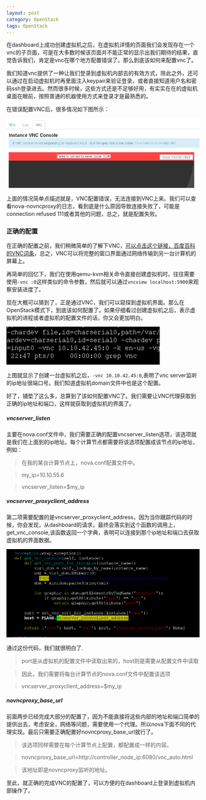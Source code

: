 ```yaml
---
layout: post
category: OpenStack
tags: OpenStack
---
```


在dashboard上成功创建虚拟机之后，在虚拟机详情的页面我们会发现存在一个vnc的子页面，可是在大多数时候该页面并不能正常的显示出我们期待的结果，直觉告诉我们，肯定是vnc在哪个地方配置错误了。那么到底该如何来配置vnc了。

我们知道vnc提供了一种让我们登录到虚拟机内部去的有效方式，除此之外，还可以通过在启动虚拟机时再里面注入keypair来验证登录，或者直接知道用户名和密码ssh登录进去。然而很多时候，这些方式还是不足够好用，有实实在在的虚拟机桌面在眼前，按照普通的机器使用方式来登录才是最熟悉的。

在错误配置VNC后，很多情况如下图所示：

<img src="/assets/img/openstack_vncconsole01.png" width="700px"/>

上面的情况简单点描述就是，VNC配置错误，无法连接到VNC上来。我们可以查看nova-novncproxy的日志，看到底是什么原因导致连接失败了，可能是connection refused 111或者其他的问题，总之，就是配置失败。

### 正确的配置

在正确的配置之前，我们稍微简单的了解下VNC，[可以点击这个链接，百度百科的VNC词条](http://baike.baidu.com/view/160932.html)，总之，VNC可以将完整的窗口界面通过网络传输到另一台计算机的屏幕上。

再简单的回忆下，我们在使用qemu-kvm相关命令直接创建虚拟机时，往往需要使用`-vnc :0`这样类似的命令参数，然后就可以通过`vncview localhost:5900`来观察安装进度了。

现在大概可以猜到了，正是通过VNC，我们可以窥探到虚拟机界面。那么在OpenStack模式下，到底该如何配置了。如果仔细看过创建虚拟机之后，表示虚拟机的进程或者虚拟机的配置文件的话，你又会更加明白。

<img src="/assets/img/openstack_vncconsole02.png" width="400px"/>

上图就显示了创建一台虚拟机之后，`-vnc 10.10.42.45:0`,表明了vnc server监听的ip地址很端口号。我们知道虚拟机domain文件中也是这个配置。

好了，铺垫了这么多，总算到了该如何配置VNC了。我们需要让VNC代理获取到正确的ip地址和端口，这样就获取到虚拟机的界面了。

##### vncserver_listen

主要在nova.conf文件中，我们需要正确的配置vncserver_listen选项，该选项就是我们在上面到的ip地址。每个计算节点都需要将该选项配置成该节点的ip地址，例如：

> 在我的某台计算节点上，nova.conf配置文件中。

> my_ip=10.10.55.6 

> vncserver_listen=$my_ip

##### vncserver_proxyclient_address

第二项需要配置的是vncserver_proxyclient_address，因为当你跟踪代码的时候，你会发现，从dashboard的请求，最终会落实到这个函数的调用上，get_vnc_console,该函数返回一个字典，表明可以连接到那个ip地址和端口去获取虚拟机的界面数据。

<img src="/assets/img/openstack_vncconsole03.png" width="700px"/>

通过这份代码，我们就很明白了.

> port是从虚拟机的配置文件中读取出来的，host则是需要从配置文件中读取

> 因此，我们需要将每台计算节点的nova.conf文件中配置该选项

> vncserver_proxyclient_address=$my_ip

##### novncproxy_base_url 

前面两步已经完成大部分的配置了，因为不能直接将这些内部的地址和端口简单的提供出去，考虑安全，网络等问题，需要使用一个代理。所以nova下面不同的代理实现。最后只需要正确配置好novncproxy_base_url就行了。

> 该选项同样需要在每个计算节点上配置，都配置成一样的内容。

> novncproxy_base_url=http://controller_node_ip:6080/vnc_auto.html

> 该地址即是novncproxy监听的地址。

至此，就正确的完成VNC的配置了，可以方便的在dashboard上登录到虚拟机内部操作了。

